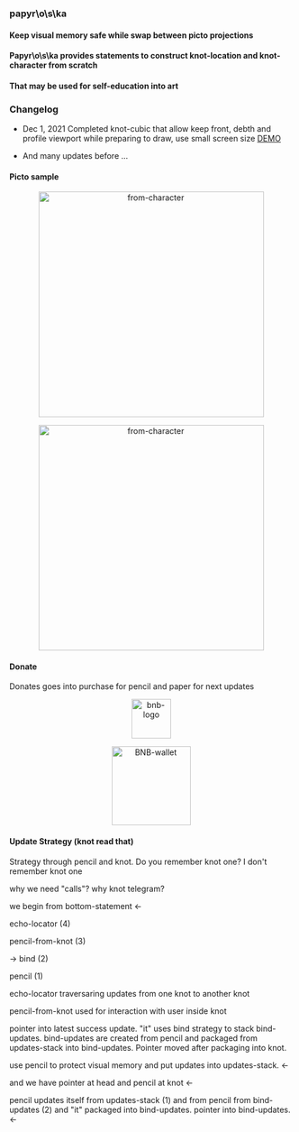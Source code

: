 ### papyr\o\s\ka

#### Keep visual memory safe while swap between picto projections

#### Papyr\o\s\ka provides statements to construct knot-location and knot-character from scratch
#### That may be used for self-education into art


### Changelog

* Dec 1, 2021 Completed knot-cubic that allow keep front, debth and profile viewport while preparing to draw, use small screen size [DEMO](https://dguard.github.io/vertical-bounce-handler-at-terra-knot-from-bottom-statement-from-locate-statement-picto-viewported/)

* And many updates before ...

#### Picto sample

<p align="center">
  <a href="#" target="blank"><img src="/captures/knot-castle-sample.png" width="400" alt="from-character" /></a>
</p>

<p align="center">
  <a href="#" target="blank"><img src="/captures/from-character.png" width="400" alt="from-character" /></a>
</p>

#### Donate

Donates goes into purchase for pencil and paper for next updates

<p align="center">
  <a href="#" target="blank"><img src="/captures/BNB-logo.jpg" width="70" alt="bnb-logo" /></a>
</p>

<p align="center">
  <a href="#" target="blank"><img src="/captures/BNB-wallet.jpg" width="140" alt="BNB-wallet" /></a>
</p>

#### Update Strategy (knot read that)

Strategy through pencil and knot. Do you remember knot one? I don't remember knot one

why we need "calls"? why knot telegram?

we begin from bottom-statement <-

echo-locator (4)

pencil-from-knot (3)

-> bind (2)

pencil (1)

echo-locator traversaring updates from one knot to another knot

pencil-from-knot used for interaction with user inside knot

pointer into latest success update. "it" uses bind strategy to stack bind-updates. bind-updates are created from pencil and packaged from updates-stack into bind-updates. Pointer moved after packaging into knot.

use pencil to protect visual memory and put updates into updates-stack. <-

and we have pointer at head and pencil at knot <-

pencil updates itself from updates-stack (1) and from pencil from bind-updates (2) and "it" packaged into bind-updates. pointer into bind-updates. <-

